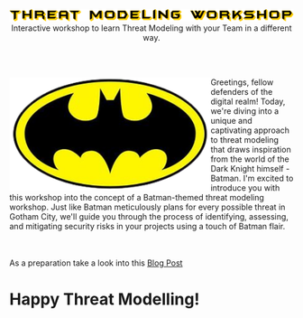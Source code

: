 <p align="center">
<img src="static/tm-workshop.png">
  Interactive workshop to learn Threat Modeling with your Team in a different way.
</p>

<br><br>

<img height="200" align="left" src="static/batman-logo.png" >
Greetings, fellow defenders of the digital realm! Today, we're diving into a unique and captivating approach to threat modeling that draws inspiration from the world of the Dark Knight himself - Batman. I'm excited to introduce you with this workshop into the concept of a Batman-themed threat modeling workshop. Just like Batman meticulously plans for every possible threat in Gotham City, we'll guide you through the process of identifying, assessing, and mitigating security risks in your projects using a touch of Batman flair.

<br><br>
As a preparation take a look into this [Blog Post](https://benjitrapp.github.io/cultures/2022-06-11-threat-modeling/)

# Happy Threat Modelling! 
